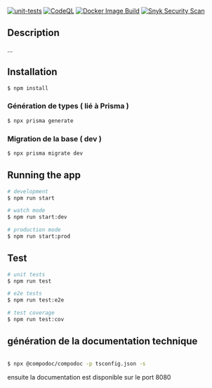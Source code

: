 [![unit-tests](https://github.com/SkinSightYnov/backend/actions/workflows/test.yml/badge.svg)](https://github.com/SkinSightYnov/backend/actions/workflows/test.yml)
[![CodeQL](https://github.com/SkinSightYnov/backend/actions/workflows/codeql.yml/badge.svg)](https://github.com/SkinSightYnov/backend/actions/workflows/codeql.yml)
[![Docker Image Build](https://github.com/SkinSightYnov/backend/actions/workflows/image.yml/badge.svg)](https://github.com/SkinSightYnov/backend/actions/workflows/image.yml)
[![Snyk Security Scan](https://github.com/SkinSightYnov/backend/actions/workflows/snyk.yml/badge.svg)](https://github.com/SkinSightYnov/backend/actions/workflows/snyk.yml)


## Description

...

## Installation

```bash
$ npm install
```

### Génération de types ( lié à Prisma )

```bash
$ npx prisma generate
```

### Migration de la base ( dev )

```bash
$ npx prisma migrate dev
```

## Running the app

```bash
# development
$ npm run start

# watch mode
$ npm run start:dev

# production mode
$ npm run start:prod
```

## Test

```bash
# unit tests
$ npm run test

# e2e tests
$ npm run test:e2e

# test coverage
$ npm run test:cov
```

## génération de la documentation technique

```bash

$ npx @compodoc/compodoc -p tsconfig.json -s

```

ensuite la documentation est disponible sur le port 8080

